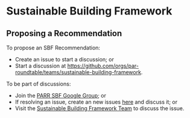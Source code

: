 # Sustainable Building Framework

## Proposing a Recommendation
To propose an SBF Recommendation:
- Create an issue to start a discussion; or
- Start a discussion at https://github.com/orgs/par-roundtable/teams/sustainable-building-framework.

To be part of discussions:
- Join the [PARR SBF Google Group](https://groups.google.com/d/forum/parr-sbf-working-group); or
- If resolving an issue, create an new issues [here](https://github.com/par-roundtable/sustainable-building-framework/issues) and discuss it; or
- Visit the [Sustainable Building Framework Team](https://github.com/orgs/par-roundtable/teams/sustainable-building-framework) to discuss the issue.




















































